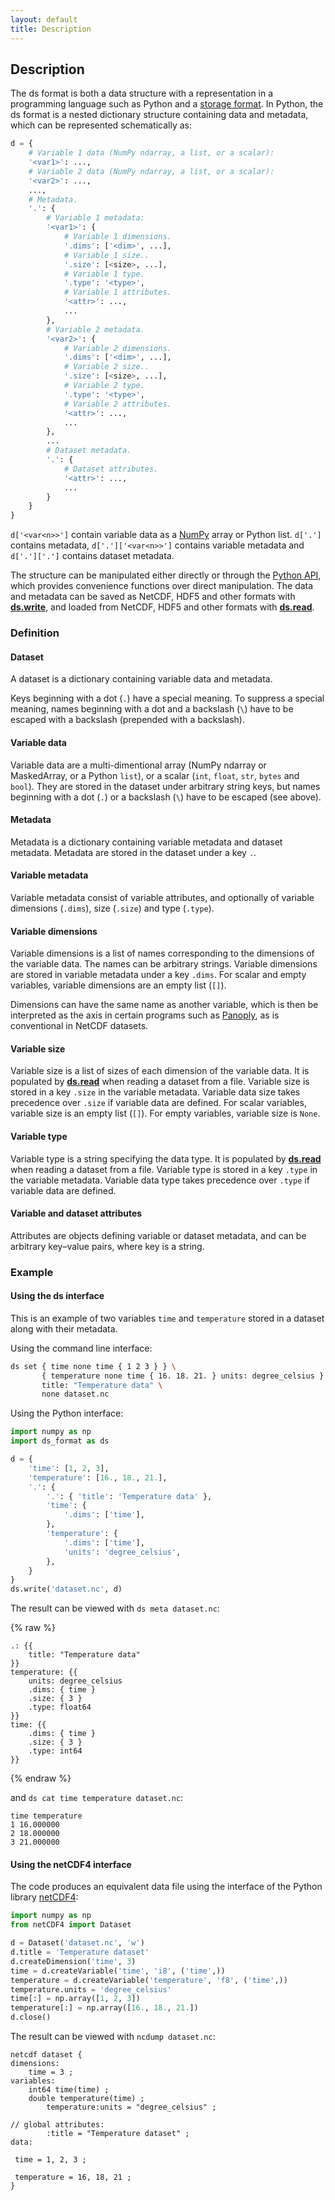 ```yaml
---
layout: default
title: Description
---
```


## Description

The ds format is both a data structure with a representation in a programming
language such as Python and a [storage format](../Storage_format/). In Python,
the ds format is a nested dictionary structure containing data and metadata,
which can be represented schematically as:

```python
d = {
    # Variable 1 data (NumPy ndarray, a list, or a scalar):
    '<var1>': ...,
    # Variable 2 data (NumPy ndarray, a list, or a scalar):
    '<var2>': ...,
    ...,
    # Metadata.
    '.': {
        # Variable 1 metadata:
        '<var1>': {
            # Variable 1 dimensions.
            '.dims': ['<dim>', ...],
            # Variable 1 size..
            '.size': [<size>, ...],
            # Variable 1 type.
            '.type': '<type>',
            # Variable 1 attributes.
            '<attr>': ...,
            ...
        },
        # Variable 2 metadata.
        '<var2>': {
            # Variable 2 dimensions.
            '.dims': ['<dim>', ...],
            # Variable 2 size..
            '.size': [<size>, ...],
            # Variable 2 type.
            '.type': '<type>',
            # Variable 2 attributes.
            '<attr>': ...,
            ...
        },
        ...
        # Dataset metadata.
        '.': {
            # Dataset attributes.
            '<attr>': ...,
            ...
        }
    }
}
```

`d['<var<n>>']` contain variable data as a [NumPy](https://www.numpy.org/)
array or Python list. `d['.']` contains metadata, `d['.']['<var<n>>']` contains
variable metadata and `d['.']['.']` contains dataset metadata.

The structure can be manipulated either directly or through the
[Python API](../Python_API/), which provides convenience functions over direct
manipulation. The data and metadata can be saved as NetCDF, HDF5 and other
formats with **[ds.write](../Python_API/#write)**, and loaded from NetCDF, HDF5
and other formats with **[ds.read](../Python_API/#read)**.

### Definition

#### Dataset

A dataset is a dictionary containing variable data and metadata.

Keys beginning with a dot (`.`) have a special meaning.  To suppress a special
meaning, names beginning with a dot and a backslash (`\`)
have to be escaped with a backslash (prepended with a backslash).

#### Variable data

Variable data are a multi-dimentional array (NumPy ndarray or MaskedArray, or
a Python `list`), or a scalar (`int`, `float`, `str`, `bytes` and `bool`). They
are stored in the dataset under arbitrary string keys, but names beginning with
a dot (`.`) or a backslash (`\`) have to be escaped (see above).

#### Metadata

Metadata is a dictionary containing variable metadata and dataset metadata.
Metadata are stored in the dataset under a key `.`.

#### Variable metadata

Variable metadata consist of variable attributes, and optionally of variable
dimensions (`.dims`), size (`.size`) and type (`.type`).

#### Variable dimensions

Variable dimensions is a list of names corresponding to the dimensions of the
variable data. The names can be arbitrary strings. Variable dimensions are
stored in variable metadata under a key `.dims`. For scalar and empty
variables, variable dimensions are an empty list (`[]`).

Dimensions can have the same name as another variable, which is then be
interpreted as the axis in certain programs such as
[Panoply](https://www.giss.nasa.gov/tools/panoply/), as is conventional in
NetCDF datasets.

#### Variable size

Variable size is a list of sizes of each dimension of the variable data. It
is populated by **[ds.read](../Python_API/#read)** when reading a dataset
from a file. Variable size is stored in a key `.size` in the variable metadata.
Variable data size takes precedence over `.size` if variable data are defined.
For scalar variables, variable size is an empty list (`[]`). For empty
variables, variable size is `None`.

#### Variable type

Variable type is a string specifying the data type.  It is populated by
**[ds.read](../Python_API/#read)** when reading a dataset from a file.
Variable type is stored in a key `.type` in the variable metadata. Variable
data type takes precedence over `.type` if variable data are defined.

#### Variable and dataset attributes

Attributes are objects defining variable or dataset metadata, and can be
arbitrary key–value pairs, where key is a string.

### Example

#### Using the ds interface

This is an example of two variables `time` and `temperature` stored
in a dataset along with their metadata.

Using the command line interface:

```sh
ds set { time none time { 1 2 3 } } \
       { temperature none time { 16. 18. 21. } units: degree_celsius } \
       title: "Temperature data" \
       none dataset.nc
```

Using the Python interface:

```python
import numpy as np
import ds_format as ds

d = {
    'time': [1, 2, 3],
    'temperature': [16., 18., 21.],
    '.': {
        '.': { 'title': 'Temperature data' },
        'time': {
            '.dims': ['time'],
        },
        'temperature': {
            '.dims': ['time'],
            'units': 'degree_celsius',
        },
    }
}
ds.write('dataset.nc', d)
```

The result can be viewed with `ds meta dataset.nc`:

{% raw %}
```
.: {{
	title: "Temperature data"
}}
temperature: {{
	units: degree_celsius
	.dims: { time }
	.size: { 3 }
	.type: float64
}}
time: {{
	.dims: { time }
	.size: { 3 }
	.type: int64
}}
```
{% endraw %}

and `ds cat time temperature dataset.nc`:

```
time temperature
1 16.000000
2 18.000000
3 21.000000
```

#### Using the netCDF4 interface

The code produces an equivalent data file using the interface of the Python
library [netCDF4](http://unidata.github.io/netcdf4-python/):

```python
import numpy as np
from netCDF4 import Dataset

d = Dataset('dataset.nc', 'w')
d.title = 'Temperature dataset'
d.createDimension('time', 3)
time = d.createVariable('time', 'i8', ('time',))
temperature = d.createVariable('temperature', 'f8', ('time',))
temperature.units = 'degree_celsius'
time[:] = np.array([1, 2, 3])
temperature[:] = np.array([16., 18., 21.])
d.close()
```

The result can be viewed with `ncdump dataset.nc`:

```
netcdf dataset {
dimensions:
    time = 3 ;
variables:
    int64 time(time) ;
    double temperature(time) ;
        temperature:units = "degree_celsius" ;

// global attributes:
        :title = "Temperature dataset" ;
data:

 time = 1, 2, 3 ;

 temperature = 16, 18, 21 ;
}
```
